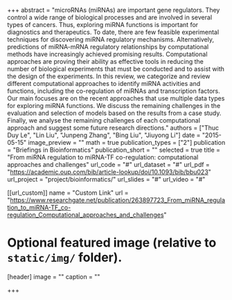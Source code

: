+++
abstract = "microRNAs (miRNAs) are important gene regulators. They control a wide range of biological processes and are involved in several types of cancers. Thus, exploring miRNA functions is important for diagnostics and therapeutics. To date, there are few feasible experimental techniques for discovering miRNA regulatory mechanisms. Alternatively, predictions of miRNA-mRNA regulatory relationships by computational methods have increasingly achieved promising results. Computational approaches are proving their ability as effective tools in reducing the number of biological experiments that must be conducted and to assist with the design of the experiments. In this review, we categorize and review different computational approaches to identify miRNA activities and functions, including the co-regulation of miRNAs and transcription factors. Our main focuses are on the recent approaches that use multiple data types for exploring miRNA functions. We discuss the remaining challenges in the evaluation and selection of models based on the results from a case study. Finally, we analyse the remaining challenges of each computational approach and suggest some future research directions."
authors = ["Thuc Duy Le", "Lin Liu", "Junpeng Zhang", "Bing Liu", "Jiuyong Li"]
date = "2015-05-15"
image_preview = ""
math = true
publication_types = ["2"]
publication = "Briefings in Bioinformatics"
publication_short = ""
selected = true
title = "From miRNA regulation to miRNA-TF co-regulation: computational approaches and challenges"
url_code = "#"
url_dataset = "#"
url_pdf = "https://academic.oup.com/bib/article-lookup/doi/10.1093/bib/bbu023"
url_project = "project/bioinformatics/"
url_slides = "#"
url_video = "#"

[[url_custom]]
name = "Custom Link"
url = "https://www.researchgate.net/publication/263897723_From_miRNA_regulation_to_miRNA-TF_co-regulation_Computational_approaches_and_challenges"

# Optional featured image (relative to `static/img/` folder).
[header]
image = ""
caption = ""

+++

